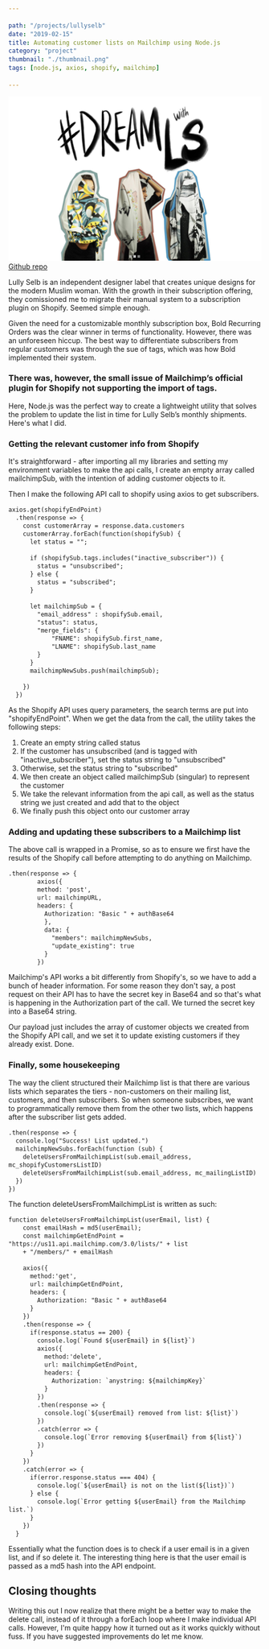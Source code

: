 ```yaml
---

path: "/projects/lullyselb"
date: "2019-02-15"
title: Automating customer lists on Mailchimp using Node.js
category: "project"
thumbnail: "./thumbnail.png"
tags: [node.js, axios, shopify, mailchimp]

---
```

![Lully Selb](./header.jpg)
[Github repo](https://github.com/shaunyap/shopify2mailchimp)

Lully Selb is an independent designer label that creates unique designs for the modern Muslim woman. With the growth in their subscription offering, they comissioned me to migrate their manual system to a subscription plugin on Shopify. Seemed simple enough. 

Given the need for a customizable monthly subscription box, Bold Recurring Orders was the clear winner in terms of functionality. However, there was an unforeseen hiccup. The best way to differentiate subscribers from regular customers was through the sue of tags, which was how Bold implemented their system.

### There was, however, the small issue of Mailchimp’s official plugin for Shopify not supporting the import of tags.

Here, Node.js was the perfect way to create a lightweight utility that solves the problem to update the list in time for Lully Selb’s monthly shipments. Here's what I did.

### Getting the relevant customer info from Shopify
It's straightforward - after importing all my libraries and setting my environment variables to make the api calls, I create an empty array called mailchimpSub, with the intention of adding customer objects to it.

Then I make the following API call to shopify using axios to get subscribers.

```
axios.get(shopifyEndPoint)
  .then(response => {
    const customerArray = response.data.customers
    customerArray.forEach(function(shopifySub) {
      let status = "";

      if (shopifySub.tags.includes("inactive_subscriber")) {
        status = "unsubscribed";
      } else {
        status = "subscribed";
      }

      let mailchimpSub = {
        "email_address" : shopifySub.email,
        "status": status,
        "merge_fields": {
            "FNAME": shopifySub.first_name,
            "LNAME": shopifySub.last_name
        }
      }
      mailchimpNewSubs.push(mailchimpSub);

    })
  })
```

As the Shopify API uses query parameters, the search terms are put into "shopifyEndPoint". When we get the data from the call, the utility takes the following steps:
1. Create an empty string called status
2. If the customer has unsubscribed (and is tagged with "inactive_subscriber"), set the status string to "unsubscribed"
3. Otherwise, set the status string to "subscribed" 
4. We then create an object called mailchimpSub (singular) to represent the customer
5. We take the relevant information from the api call, as well as the status string we just created and add that to the object
6. We finally push this object onto our customer array

### Adding and updating these subscribers to a Mailchimp list
The above call is wrapped in a Promise, so as to ensure we first have the results of the Shopify call before attempting to do anything on Mailchimp. 

```
.then(response => {
        axios({
        method: 'post',
        url: mailchimpURL,
        headers: {
          Authorization: "Basic " + authBase64
          },
          data: {
          	"members": mailchimpNewSubs,
          	"update_existing": true
          }
        })
  ```
  
Mailchimp's API works a bit differently from Shopify's, so we have to add a bunch of header information. For some reason they don't say, a post request on their API has to have the secret key in Base64 and so that's what is happening in the Authorization part of the call. We turned the secret key into a Base64 string.

Our payload just includes the array of customer objects we created from the Shopify API call, and we set it to update existing customers if they already exist. Done.

### Finally, some housekeeping

The way the client structured their Mailchimp list is that there are various lists which separates the tiers - non-customers on their mailing list, customers, and then subscribers. So when someone subscribes, we want to programmatically remove them from the other two lists, which happens after the subscriber list gets added.

```
.then(response => {
  console.log("Success! List updated.")
  mailchimpNewSubs.forEach(function (sub) {
    deleteUsersFromMailchimpList(sub.email_address, mc_shopifyCustomersListID)
    deleteUsersFromMailchimpList(sub.email_address, mc_mailingListID)
  })
})
```

The function deleteUsersFromMailchimpList is written as such:

```
function deleteUsersFromMailchimpList(userEmail, list) {
    const emailHash = md5(userEmail);
    const mailchimpGetEndPoint = "https://us11.api.mailchimp.com/3.0/lists/" + list 
    + "/members/" + emailHash

    axios({
      method:'get',
      url: mailchimpGetEndPoint,
      headers: {
        Authorization: "Basic " + authBase64
      }
    })
    .then(response => {
      if(response.status == 200) {
        console.log(`Found ${userEmail} in ${list}`)
        axios({
          method:'delete',
          url: mailchimpGetEndPoint,
          headers: {
            Authorization: `anystring: ${mailchimpKey}`
          }
        })
        .then(response => {
          console.log(`${userEmail} removed from list: ${list}`)
        })
        .catch(error => {
          console.log(`Error removing ${userEmail} from ${list}`)
        })
      }
    })
    .catch(error => {
      if(error.response.status === 404) {
        console.log(`${userEmail} is not on the list(${list})`)
      } else {
        console.log(`Error getting ${userEmail} from the Mailchimp list.`)
      }
    })
  }
  ```
  
Essentially what the function does is to check if a user email is in a given list, and if so delete it. The interesting thing here is that the user email is passed as a md5 hash into the API endpoint.

## Closing thoughts
Writing this out I now realize that there might be a better way to make the delete call, instead of it through a forEach loop where I make individual API calls. However, I'm quite happy how it turned out as it works quickly without fuss. If you have suggested improvements do let me know.
  

